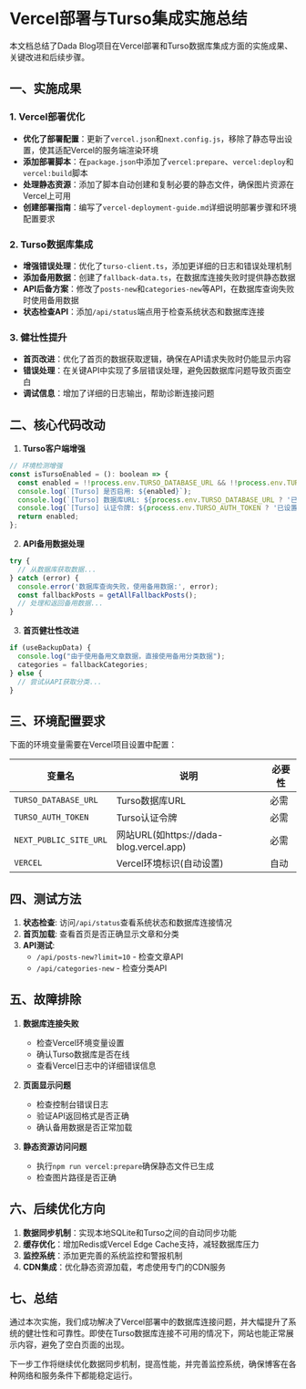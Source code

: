 # Vercel部署与Turso集成实施总结

本文档总结了Dada Blog项目在Vercel部署和Turso数据库集成方面的实施成果、关键改进和后续步骤。

## 一、实施成果

### 1. Vercel部署优化

- **优化了部署配置**：更新了`vercel.json`和`next.config.js`，移除了静态导出设置，使其适配Vercel的服务端渲染环境
- **添加部署脚本**：在`package.json`中添加了`vercel:prepare`、`vercel:deploy`和`vercel:build`脚本
- **处理静态资源**：添加了脚本自动创建和复制必要的静态文件，确保图片资源在Vercel上可用
- **创建部署指南**：编写了`vercel-deployment-guide.md`详细说明部署步骤和环境配置要求

### 2. Turso数据库集成

- **增强错误处理**：优化了`turso-client.ts`，添加更详细的日志和错误处理机制
- **添加备用数据**：创建了`fallback-data.ts`，在数据库连接失败时提供静态数据
- **API后备方案**：修改了`posts-new`和`categories-new`等API，在数据库查询失败时使用备用数据
- **状态检查API**：添加`/api/status`端点用于检查系统状态和数据库连接

### 3. 健壮性提升

- **首页改进**：优化了首页的数据获取逻辑，确保在API请求失败时仍能显示内容
- **错误处理**：在关键API中实现了多层错误处理，避免因数据库问题导致页面空白
- **调试信息**：增加了详细的日志输出，帮助诊断连接问题

## 二、核心代码改动

1. **Turso客户端增强**
```js
// 环境检测增强
const isTursoEnabled = (): boolean => {
  const enabled = !!process.env.TURSO_DATABASE_URL && !!process.env.TURSO_AUTH_TOKEN;
  console.log(`[Turso] 是否启用: ${enabled}`);
  console.log(`[Turso] 数据库URL: ${process.env.TURSO_DATABASE_URL ? '已设置' : '未设置'}`);
  console.log(`[Turso] 认证令牌: ${process.env.TURSO_AUTH_TOKEN ? '已设置' : '未设置'}`);
  return enabled;
};
```

2. **API备用数据处理**
```js
try {
  // 从数据库获取数据...
} catch (error) {
  console.error('数据库查询失败，使用备用数据:', error);
  const fallbackPosts = getAllFallbackPosts();
  // 处理和返回备用数据...
}
```

3. **首页健壮性改进**
```js
if (useBackupData) {
  console.log("由于使用备用文章数据，直接使用备用分类数据");
  categories = fallbackCategories;
} else {
  // 尝试从API获取分类...
}
```

## 三、环境配置要求

下面的环境变量需要在Vercel项目设置中配置：

| 变量名 | 说明 | 必要性 |
|-------|------|-------|
| `TURSO_DATABASE_URL` | Turso数据库URL | 必需 |
| `TURSO_AUTH_TOKEN` | Turso认证令牌 | 必需 |
| `NEXT_PUBLIC_SITE_URL` | 网站URL(如https://dada-blog.vercel.app) | 必需 |
| `VERCEL` | Vercel环境标识(自动设置) | 自动 |

## 四、测试方法

1. **状态检查**: 访问`/api/status`查看系统状态和数据库连接情况
2. **首页加载**: 查看首页是否正确显示文章和分类
3. **API测试**: 
   - `/api/posts-new?limit=10` - 检查文章API
   - `/api/categories-new` - 检查分类API

## 五、故障排除

1. **数据库连接失败**
   - 检查Vercel环境变量设置
   - 确认Turso数据库是否在线
   - 查看Vercel日志中的详细错误信息

2. **页面显示问题**
   - 检查控制台错误日志
   - 验证API返回格式是否正确
   - 确认备用数据是否正常加载

3. **静态资源访问问题**
   - 执行`npm run vercel:prepare`确保静态文件已生成
   - 检查图片路径是否正确

## 六、后续优化方向

1. **数据同步机制**：实现本地SQLite和Turso之间的自动同步功能
2. **缓存优化**：增加Redis或Vercel Edge Cache支持，减轻数据库压力
3. **监控系统**：添加更完善的系统监控和警报机制
4. **CDN集成**：优化静态资源加载，考虑使用专门的CDN服务

## 七、总结

通过本次实施，我们成功解决了Vercel部署中的数据库连接问题，并大幅提升了系统的健壮性和可靠性。即使在Turso数据库连接不可用的情况下，网站也能正常展示内容，避免了空白页面的出现。

下一步工作将继续优化数据同步机制，提高性能，并完善监控系统，确保博客在各种网络和服务条件下都能稳定运行。 